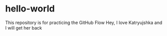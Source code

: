# hello-world
This repository is for practicing the GitHub Flow
Hey, I love Katryujshka and I will get her back
